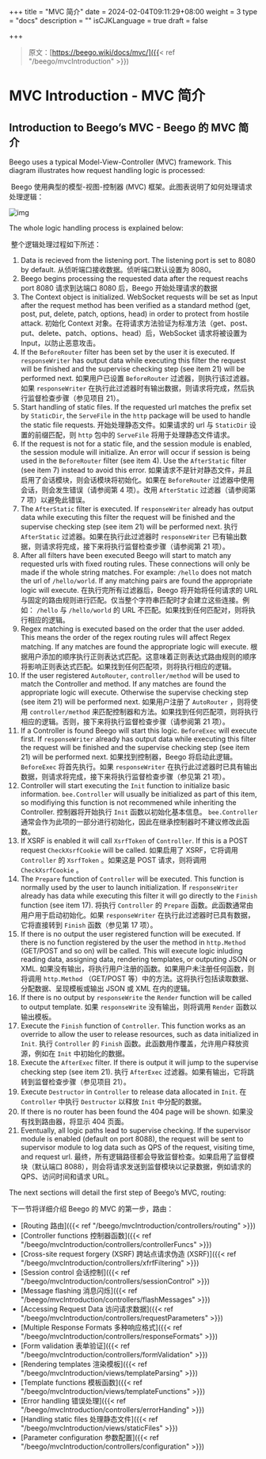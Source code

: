 +++
title = "MVC 简介"
date = 2024-02-04T09:11:29+08:00
weight = 3
type = "docs"
description = ""
isCJKLanguage = true
draft = false

+++

> 原文：[https://beego.wiki/docs/mvc/]({{< ref "/beego/mvcIntroduction" >}})

# MVC Introduction - MVC 简介



## Introduction to Beego’s MVC - Beego 的 MVC 简介

Beego uses a typical Model-View-Controller (MVC) framework. This diagram illustrates how request handling logic is processed:

​	Beego 使用典型的模型-视图-控制器 (MVC) 框架。此图表说明了如何处理请求处理逻辑：

![img](./_index_img/detail.png)

The whole logic handling process is explained below:

​	整个逻辑处理过程如下所述：

1. Data is recieved from the listening port. The listening port is set to 8080 by default.
   从侦听端口接收数据。侦听端口默认设置为 8080。
2. Beego begins processing the requested data after the request reachs port 8080
   请求到达端口 8080 后，Beego 开始处理请求的数据
3. The Context object is initialized. WebSocket requests will be set as Input after the request method has been verified as a standard method (get, post, put, delete, patch, options, head) in order to protect from hostile attack.
   初始化 Context 对象。在将请求方法验证为标准方法（get、post、put、delete、patch、options、head）后，WebSocket 请求将被设置为 Input，以防止恶意攻击。
4. If the `BeforeRouter` filter has been set by the user it is executed. If `responseWriter` has output data while executing this filter the request will be finished and the supervise checking step (see item 21) will be performed next.
   如果用户已设置 `BeforeRouter` 过滤器，则执行该过滤器。如果 `responseWriter` 在执行此过滤器时有输出数据，则请求将完成，然后执行监督检查步骤（参见项目 21）。
5. Start handling of static files. If the requested url matches the prefix set by `StaticDir`, the `ServeFile` in the `http` package will be used to handle the static file requests.
   开始处理静态文件。如果请求的 url 与 `StaticDir` 设置的前缀匹配，则 `http` 包中的 `ServeFile` 将用于处理静态文件请求。
6. If the request is not for a static file, and the session module is enabled, the session module will initialize. An error will occur if session is being used in the `BeforeRouter` filter (see item 4). Use the `AfterStatic` filter (see item 7) instead to avoid this error.
   如果请求不是针对静态文件，并且启用了会话模块，则会话模块将初始化。如果在 `BeforeRouter` 过滤器中使用会话，则会发生错误（请参阅第 4 项）。改用 `AfterStatic` 过滤器（请参阅第 7 项）以避免此错误。
7. The `AfterStatic` filter is executed. If `responseWriter` already has output data while executing this filter the request will be finished and the supervise checking step (see item 21) will be performed next.
   执行 `AfterStatic` 过滤器。如果在执行此过滤器时 `responseWriter` 已有输出数据，则请求将完成，接下来将执行监督检查步骤（请参阅第 21 项）。
8. After all filters have been executed Beego will start to match any requested urls with fixed routing rules. These connections will only be made if the whole string matches. For example: `/hello` does not match the url of `/hello/world`. If any matching pairs are found the appropriate logic will execute.
   在执行完所有过滤器后，Beego 将开始将任何请求的 URL 与固定的路由规则进行匹配。仅当整个字符串匹配时才会建立这些连接。例如： `/hello` 与 `/hello/world` 的 URL 不匹配。如果找到任何匹配对，则将执行相应的逻辑。
9. Regex matching is executed based on the order that the user added. This means the order of the regex routing rules will affect Regex matching. If any matches are found the appropriate logic will execute.
   根据用户添加的顺序执行正则表达式匹配。这意味着正则表达式路由规则的顺序将影响正则表达式匹配。如果找到任何匹配项，则将执行相应的逻辑。
10. If the user registered `AutoRouter`, `controller/method` will be used to match the Controller and method. If any matches are found the appropriate logic will execute. Otherwise the supervise checking step (see item 21) will be performed next.
    如果用户注册了 `AutoRouter` ，则将使用 `controller/method` 来匹配控制器和方法。如果找到任何匹配项，则将执行相应的逻辑。否则，接下来将执行监督检查步骤（请参阅第 21 项）。
11. If a Controller is found Beego will start this logic. `BeforeExec` will execute first. If `responseWriter` already has output data while executing this filter the request will be finished and the supervise checking step (see item 21) will be performed next.
    如果找到控制器，Beego 将启动此逻辑。 `BeforeExec` 将首先执行。如果 `responseWriter` 在执行此过滤器时已具有输出数据，则请求将完成，接下来将执行监督检查步骤（参见第 21 项）。
12. Controller will start executing the `Init` function to initialize basic information. `bee.Controller` will usually be initialized as part of this item, so modifiying this function is not recommened while inheriting the Controller.
    控制器将开始执行 `Init` 函数以初始化基本信息。 `bee.Controller` 通常会作为此项的一部分进行初始化，因此在继承控制器时不建议修改此函数。
13. If XSRF is enabled it will call `XsrfToken` of `Controller`. If this is a POST request `CheckXsrfCookie` will be called.
    如果启用了 XSRF，它将调用 `Controller` 的 `XsrfToken` 。如果这是 POST 请求，则将调用 `CheckXsrfCookie` 。
14. The `Prepare` function of `Controller` will be executed. This function is normally used by the user to launch initialization. If `responseWriter` already has data while executing this filter it will go directly to the `Finish` function (see item 17).
    将执行 `Controller` 的 `Prepare` 函数。此函数通常由用户用于启动初始化。如果 `responseWriter` 在执行此过滤器时已具有数据，它将直接转到 `Finish` 函数（参见第 17 项）。
15. If there is no output the user registered function will be executed. If there is no function registered by the user the method in `http.Method` (GET/POST and so on) will be called. This will execute logic inluding reading data, assigning data, rendering templates, or outputing JSON or XML.
    如果没有输出，将执行用户注册的函数。如果用户未注册任何函数，则将调用 `http.Method` （GET/POST 等）中的方法。这将执行包括读取数据、分配数据、呈现模板或输出 JSON 或 XML 在内的逻辑。
16. If there is no output by `responseWrite` the `Render` function will be called to output template.
    如果 `responseWrite` 没有输出，则将调用 `Render` 函数以输出模板。
17. Execute the `Finish` function of `Controller`. This function works as an override to allow the user to release resources, such as data initialized in `Init`.
    执行 `Controller` 的 `Finish` 函数。此函数用作覆盖，允许用户释放资源，例如在 `Init` 中初始化的数据。
18. Execute the `AfterExec` filter. If there is output it will jump to the supervise checking step (see item 21).
    执行 `AfterExec` 过滤器。如果有输出，它将跳转到监督检查步骤（参见项目 21）。
19. Execute `Destructor` in `Controller` to release data allocated in `Init`.
    在 `Controller` 中执行 `Destructor` 以释放 `Init` 中分配的数据。
20. If there is no router has been found the 404 page will be shown.
    如果没有找到路由器，将显示 404 页面。
21. Eventually, all logic paths lead to supervise checking. If the supervisor module is enabled (default on port 8088), the request will be sent to supervisor module to log data such as QPS of the request, visiting time, and request url.
    最终，所有逻辑路径都会导致监督检查。如果启用了监督模块（默认端口 8088），则会将请求发送到监督模块以记录数据，例如请求的 QPS、访问时间和请求 URL。

The next sections will detail the first step of Beego’s MVC, routing:

​	下一节将详细介绍 Beego 的 MVC 的第一步，路由：

- [Routing 路由]({{< ref "/beego/mvcIntroduction/controllers/routing" >}})
- [Controller functions 控制器函数]({{< ref "/beego/mvcIntroduction/controllers/controllerFuncs" >}})
- [Cross-site request forgery (XSRF)
  跨站点请求伪造 (XSRF)]({{< ref "/beego/mvcIntroduction/controllers/xfrfFiltering" >}})
- [Session control 会话控制]({{< ref "/beego/mvcIntroduction/controllers/sessionControl" >}})
- [Message flashing 消息闪烁]({{< ref "/beego/mvcIntroduction/controllers/flashMessages" >}})
- [Accessing Request Data 访问请求数据]({{< ref "/beego/mvcIntroduction/controllers/requestParameters" >}})
- [Multiple Response Formats
  多种响应格式]({{< ref "/beego/mvcIntroduction/controllers/responseFormats" >}})
- [Form validation 表单验证]({{< ref "/beego/mvcIntroduction/controllers/formValidation" >}})
- [Rendering templates 渲染模板]({{< ref "/beego/mvcIntroduction/views/templateParsing" >}})
- [Template functions 模板函数]({{< ref "/beego/mvcIntroduction/views/templateFunctions" >}})
- [Error handling 错误处理]({{< ref "/beego/mvcIntroduction/controllers/errorHanding" >}})
- [Handling static files 处理静态文件]({{< ref "/beego/mvcIntroduction/views/staticFiles" >}})
- [Parameter configuration 参数配置]({{< ref "/beego/mvcIntroduction/controllers/configuration" >}})

